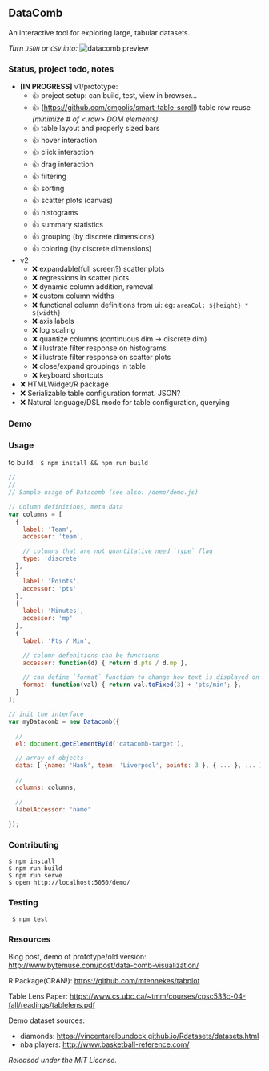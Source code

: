 ## DataComb
An interactive tool for exploring large, tabular datasets.

*Turn `JSON` or `CSV` into:*
![datacomb preview](https://raw.githubusercontent.com/cmpolis/datacomb/master/poc-demo.gif)

### Status, project todo, notes

* **[IN PROGRESS]** v1/prototype:
  * :thumbsup: project setup: can build, test, view in browser... 
  * :thumbsup: (https://github.com/cmpolis/smart-table-scroll) table row reuse *(minimize # of <.row> DOM elements)*
  * :thumbsup: table layout and properly sized bars
  * :thumbsup: hover interaction
  * :thumbsup: click interaction
  * :thumbsup: drag interaction
  * :thumbsup: filtering
  * :thumbsup: sorting
  * :thumbsup: scatter plots (canvas)
  * :thumbsup: histograms
  * :thumbsup: summary statistics
  * :thumbsup: grouping (by discrete dimensions)
  * :thumbsup: coloring (by discrete dimensions)
* v2
  * :x: expandable(full screen?) scatter plots
  * :x: regressions in scatter plots
  * :x: dynamic column addition, removal
  * :x: custom column widths
  * :x: functional column definitions from ui: eg: `areaCol: ${height} * ${width}`
  * :x: axis labels
  * :x: log scaling
  * :x: quantize columns (continuous dim -> discrete dim)
  * :x: illustrate filter response on histograms
  * :x: illustrate filter response on scatter plots
  * :x: close/expand groupings in table
  * :x: keyboard shortcuts
* :x: HTMLWidget/R package
* :x: Serializable table configuration format. JSON?
* :x: Natural language/DSL mode for table configuration, querying

### Demo

### Usage
to build: ` $ npm install && npm run build`

```js
//
//
// Sample usage of Datacomb (see also: /demo/demo.js)

// Column definitions, meta data
var columns = [
  {
    label: 'Team',
    accessor: 'team',

    // columns that are not quantitative need `type` flag
    type: 'discrete'
  },
  {
    label: 'Points',
    accessor: 'pts'
  },
  {
    label: 'Minutes',
    accessor: 'mp'
  },
  {
    label: 'Pts / Min',

    // column defenitions can be functions
    accessor: function(d) { return d.pts / d.mp },

    // can define `format` function to change how text is displayed on the tbale
    format: function(val) { return val.toFixed(3) + 'pts/min'; },
  }
];

// init the interface
var myDatacomb = new Datacomb({

  //
  el: document.getElementById('datacomb-target'),

  // array of objects
  data: [ {name: 'Hank', team: 'Liverpool', points: 3 }, { ... }, ... ],

  //
  columns: columns,

  //
  labelAccessor: 'name'

});
```


### Contributing

```shell
$ npm install
$ npm run build
$ npm run serve
$ open http://localhost:5050/demo/
```


### Testing
` $ npm test`


### Resources

Blog post, demo of prototype/old version: http://www.bytemuse.com/post/data-comb-visualization/

R Package(CRAN!): https://github.com/mtennekes/tabplot

Table Lens Paper: https://www.cs.ubc.ca/~tmm/courses/cpsc533c-04-fall/readings/tablelens.pdf

Demo dataset sources:

* diamonds: https://vincentarelbundock.github.io/Rdatasets/datasets.html
* nba players: http://www.basketball-reference.com/

*Released under the MIT License.*
